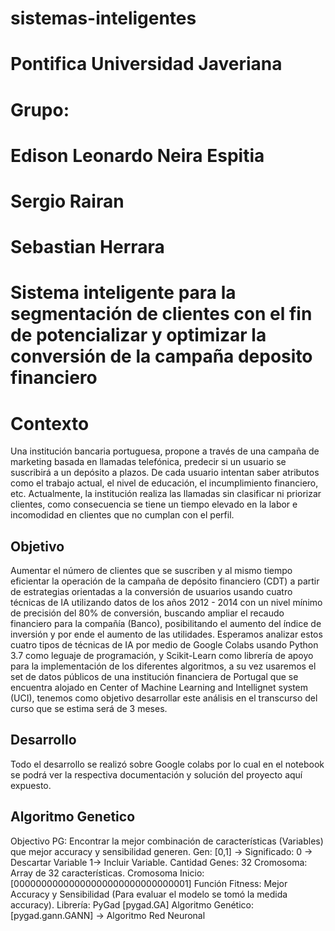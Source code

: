 # sistemas-inteligentes
# Pontifica Universidad Javeriana

# Grupo:

# Edison Leonardo Neira Espitia
# Sergio Rairan
# Sebastian Herrara

# **Sistema inteligente para la segmentación de clientes con el fin de potencializar y optimizar la conversión de la campaña deposito financiero**

# **Contexto**

Una institución bancaria portuguesa, propone a través de una campaña de marketing basada en llamadas telefónica, predecir si un usuario se suscribirá a un depósito a plazos. De cada usuario intentan saber atributos como el trabajo actual, el nivel de educación, el incumplimiento financiero, etc. Actualmente, la institución realiza las llamadas sin clasificar ni priorizar clientes, como consecuencia se tiene un tiempo elevado en la labor e incomodidad en clientes que no cumplan con el perfil.

## **Objetivo**

Aumentar el número de clientes que se suscriben y al mismo tiempo eficientar la operación de la campaña de depósito financiero (CDT) a partir de estrategias orientadas a la conversión de usuarios usando cuatro técnicas de IA utilizando datos de los años 2012 - 2014 con un nivel mínimo de precisión del 80% de conversión, buscando ampliar el recaudo financiero para la compañía (Banco), posibilitando el aumento del índice de inversión y por ende el aumento de las utilidades. Esperamos analizar estos cuatro tipos de técnicas de IA por medio de Google Colabs usando Python 3.7 como leguaje de programación, y Scikit-Learn como librería de apoyo para la implementación de los diferentes algoritmos, a su vez usaremos el set de datos públicos de una institución financiera de Portugal que se encuentra alojado en Center of Machine Learning  and Intellignet system (UCI), tenemos como objetivo desarrollar este análisis en el transcurso del curso que se estima será de 3 meses.

## **Desarrollo**

Todo el desarrollo se realizó sobre Google colabs por lo cual en el notebook se podrá ver la respectiva documentación y solución del proyecto aquí expuesto.

## **Algoritmo Genetico**

Objectivo PG: Encontrar la mejor combinación de características (Variables)  que mejor  accuracy y sensibilidad generen. 
Gen: [0,1] → Significado: 0 -> Descartar Variable  1-> Incluir Variable.
Cantidad Genes: 32
Cromosoma: Array de 32  características.
Cromosoma Inicio:[00000000000000000000000000000001]
Función Fitness: Mejor Accuracy y Sensibilidad (Para evaluar el modelo se tomó la medida accuracy). 
Librería: PyGad [pygad.GA]
Algoritmo Genético:[pygad.gann.GANN] → Algoritmo Red Neuronal

